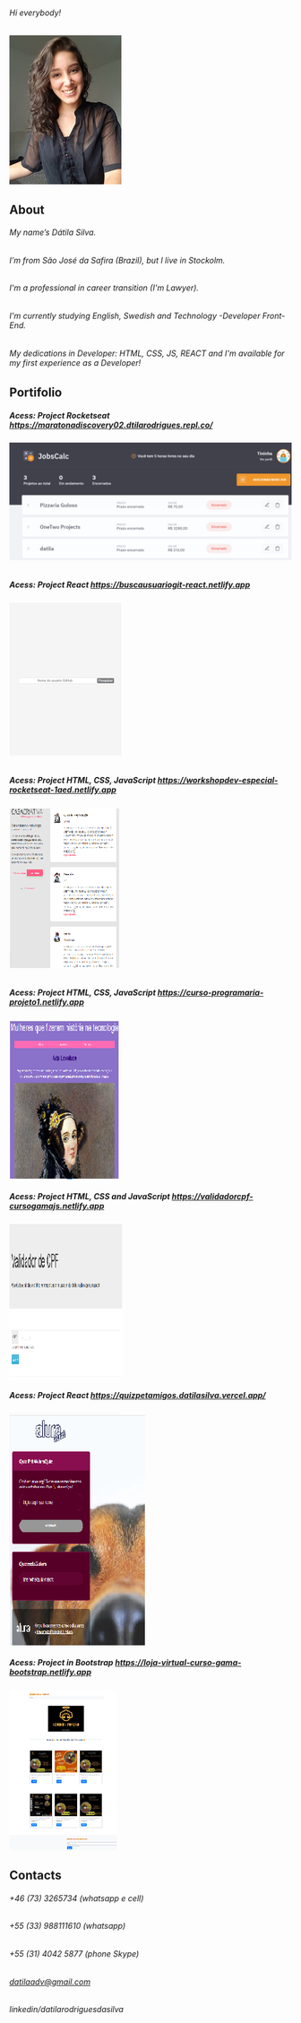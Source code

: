###### Hi everybody!
![Profile](https://github.com/datilasilva/datilasilva/blob/main/profile..jpg)

## About

###### My name’s Dátila Silva.
###### I’m from São José da Safira (Brazil), but I live in Stockolm.
###### I'm a professional in career transition (I'm Lawyer).
###### I'm currently studying English, Swedish and Technology -Developer Front-End.
###### My dedications in Developer: HTML, CSS, JS, REACT and I'm available for my first experience as a Developer!

## Portifolio

##### Acess: Project Rocketseat https://maratonadiscovery02.dtilarodrigues.repl.co/  

###### ![Project1](https://github.com/datilasilva/datilasilva/blob/main/Jobs.png) 

##### Acess: Project React https://buscausuariogit-react.netlify.app  

###### ![Project1](https://github.com/datilasilva/datilasilva/blob/main/buscausuariogit...png) 

##### Acess: Project HTML, CSS, JavaScript https://workshopdev-especial-rocketseat-1aed.netlify.app 

###### ![Project2](https://github.com/datilasilva/datilasilva/blob/main/preject2JS-CSS.png) 

##### Acess: Project HTML, CSS, JavaScript https://curso-programaria-projeto1.netlify.app
![Project3](https://github.com/datilasilva/datilasilva/blob/main/prejectJS-CSS.png)

##### Acess: Project HTML, CSS and JavaScript https://validadorcpf-cursogamajs.netlify.app 

![Project4](https://github.com/datilasilva/datilasilva/blob/main/prejectJS.png) 

##### Acess: Project React https://quizpetamigos.datilasilva.vercel.app/
![Project5](https://github.com/datilasilva/datilasilva/blob/main/prejectREACT.png)

##### Acess: Project in Bootstrap https://loja-virtual-curso-gama-bootstrap.netlify.app 
![Project6](https://github.com/datilasilva/datilasilva/blob/main/prejectbootstrap.png) 

## Contacts
###### +46 (73) 3265734 (whatsapp e cell)
###### +55 (33) 988111610  (whatsapp)
###### +55 (31) 4042 5877 (phone Skype)
###### datilaadv@gmail.com
###### linkedin/datilarodriguesdasilva


<!--
**datilasilva/datilasilva** is a ✨ _special_ ✨ repository because its `README.md` (this file) appears on your GitHub profile.

Here are some ideas to get you started:

- 🔭 I’m currently working on ...
- 🌱 I’m currently learning ...
- 👯 I’m looking to collaborate on ...
- 🤔 I’m looking for help with ...
- 💬 Ask me about ...
- 📫 How to reach me: ...
- 😄 Pronouns: ...
- ⚡ Fun fact: ...
-->
